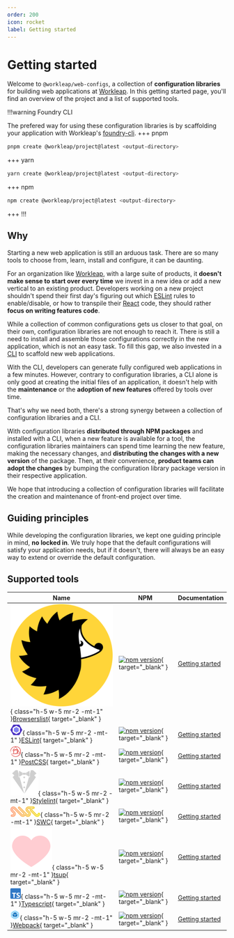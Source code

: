 ```yaml
---
order: 200
icon: rocket
label: Getting started
---
```


# Getting started

Welcome to `@workleap/web-configs`, a collection of **configuration libraries** for building web applications at [Workleap](https://workleap.com/). In this getting started page, you'll find an overview of the project and a list of supported tools.

!!!warning Foundry CLI

The prefered way for using these configuration libraries is by scaffolding your application with Workleap's [foundry-cli](https://github.com/gsoft-inc/wl-foundry-cli).
+++ pnpm
```bash
pnpm create @workleap/project@latest <output-directory>
```
+++ yarn
```bash
yarn create @workleap/project@latest <output-directory>
```
+++ npm
```bash
npm create @workleap/project@latest <output-directory>
```
+++
!!!

## Why

Starting a new web application is still an arduous task. There are so many tools to choose from, learn, install and configure, it can be daunting.

For an organization like [Workleap](https://workleap.com/), with a large suite of products, it **doesn't make sense to start over every time** we invest in a new idea or add a new vertical to an existing product. Developers working on a new project shouldn't spend their first day's figuring out which [ESLint](https://eslint.org/) rules to enable/disable, or how to transpile their [React](https://react.dev/) code, they should rather **focus on writing features code**.

While a collection of common configurations gets us closer to that goal, on their own, configuration libraries are not enough to reach it. There is still a need to install and assemble those configurations correctly in the new application, which is not an easy task. To fill this gap, we also invested in a [CLI](https://github.com/gsoft-inc/wl-foundry-cli) to scaffold new web applications.

With the CLI, developers can generate fully configured web applications in a few minutes. However, contrary to configuration libraries, a CLI alone is only good at creating the initial files of an application, it doesn't help with the **maintenance** or the **adoption of new features** offered by tools over time.

That's why we need both, there's a strong synergy between a collection of configuration libraries and a CLI.

With configuration libraries **distributed through NPM packages** and installed with a CLI, when a new feature is available for a tool, the configuration libraries maintainers can spend time learning the new feature, making the necessary changes, and **distributing the changes with a new version** of the package. Then, at their convenience, **product teams can adopt the changes** by bumping the configuration library package version in their respective application.

We hope that introducing a collection of configuration libraries will facilitate the creation and maintenance of front-end project over time.

## Guiding principles

While developing the configuration libraries, we kept one guiding principle in mind, **no locked in**. We truly hope that the default configurations will satisfy your application needs, but if it doesn't, there will always be an easy way to extend or override the default configuration.

## Supported tools

| Name | NPM | Documentation |
| --- | --- | --- |
| ![](./static/browserslist.svg){ class="h-5 w-5 mr-2 -mt-1" }[Browserslist](https://browsersl.ist/){ target="_blank" } | [![npm version](https://img.shields.io/npm/v/@workleap/browserslist-configs)](https://www.npmjs.com/package/@workleap/browserslist-configs){ target="_blank" } | [Getting started](browserslist.md) |
| ![](./static/eslint.svg){ class="h-5 w-5 mr-2 -mt-1" }[ESLint](https://eslint.org/){ target="_blank" } | [![npm version](https://img.shields.io/npm/v/@workleap/eslint-plugin)](https://www.npmjs.com/package/@workleap/eslint-plugin){ target="_blank" } | [Getting started](eslint/default.md) |
| ![](./static/postcss.svg){ class="h-5 w-5 mr-2 -mt-1" }[PostCSS](https://postcss.org/){ target="_blank" } | [![npm version](https://img.shields.io/npm/v/@workleap/postcss-configs)](https://www.npmjs.com/package/@workleap/postcss-configs){ target="_blank" } | [Getting started](postcss.md) |
| ![](./static/stylelint.svg){ class="h-5 w-5 mr-2 -mt-1" }[Stylelint](https://stylelint.io/){ target="_blank" } | [![npm version](https://img.shields.io/npm/v/@workleap/stylelint-config)](https://www.npmjs.com/package/@workleap/stylelint-config){ target="_blank" } | [Getting started](stylelint/default.md) |
| ![](./static/swc.svg){ class="h-5 w-5 mr-2 -mt-1" }[SWC](https://swc.rs/){ target="_blank" } | [![npm version](https://img.shields.io/npm/v/@workleap/swc-configs)](https://www.npmjs.com/package/@workleap/swc-configs){ target="_blank" } | [Getting started](swc/default.md) |
| ![](./static/tsup.svg){ class="h-5 w-5 mr-2 -mt-1" }[tsup](https://tsup.egoist.dev/){ target="_blank" } | [![npm version](https://img.shields.io/npm/v/@workleap/tsup-configs)](https://www.npmjs.com/package/@workleap/tsup-configs){ target="_blank" } | [Getting started](tsup/default.md) |
| ![](./static/typescript.svg){ class="h-5 w-5 mr-2 -mt-1" }[Typescript](https://www.typescriptlang.org/){ target="_blank" } | [![npm version](https://img.shields.io/npm/v/@workleap/typescript-configs)](https://www.npmjs.com/package/@workleap/typescript-configs){ target="_blank" } | [Getting started](typescript/default.md) |
| ![](./static/webpack.svg){ class="h-5 w-5 mr-2 -mt-1" }[Webpack](https://webpack.js.org/){ target="_blank" } | [![npm version](https://img.shields.io/npm/v/@workleap/webpack-configs)](https://www.npmjs.com/package/@workleap/webpack-configs){ target="_blank" } | [Getting started](webpack/default.md) |






